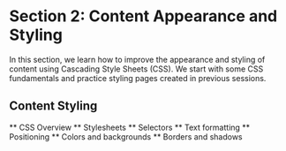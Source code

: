 # Section 2: Content Appearance and Styling

In this section, we learn how to improve the appearance and styling of content using Cascading Style Sheets (CSS). We
start with some CSS fundamentals and practice styling pages created in previous sessions.

## Content Styling

** CSS Overview
** Stylesheets
** Selectors
** Text formatting
** Positioning
** Colors and backgrounds
** Borders and shadows
